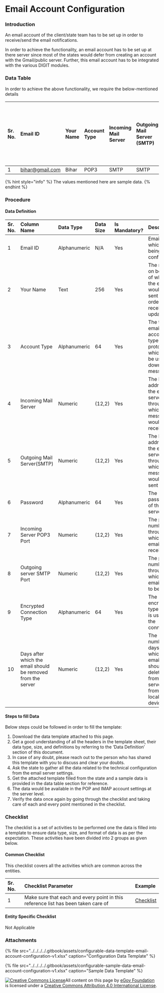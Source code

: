 # Email Account Configuration

### Introduction

An email account of the client/state team has to be set up in order to receive/send the email notifications.

In order to achieve the functionality, an email account has to be set up at there server since most of the states would defer from creating an account with the Gmail/public server. Further, this email account has to be integrated with the various DIGIT modules.

### Data Table

In order to achieve the above functionality, we require the below-mentioned details

| Sr. No. | Email ID | Your Name | Account Type | Incoming Mail Server | Outgoing Mail Server \(SMTP\) | Password | Incoming Server POP3 Port | Outgoing server SMTP Port | Encrypted Connection Type | Days after which the email should be removed from the server |
| :--- | :--- | :--- | :--- | :--- | :--- | :--- | :--- | :--- | :--- | :--- |
| 1 | [bihar@gmail.com](mailto:bihar@gmail.com) | Bihar | POP3 | SMTP | SMTP | \*\*\*\* | 192.172.82.12 | 192.172.82.12 | Auto | 14 |

{% hint style="info" %}
The values mentioned here are sample data.
{% endhint %}

### Procedure

#### Data Definition

| Sr. No. | Column Name | Data Type | Data Size | Is Mandatory? | Description |
| :--- | :--- | :--- | :--- | :--- | :--- |
| 1 | Email ID | Alphanumeric |  N/A | Yes | Email id which is being configured |
| 2 | Your Name | Text |  256 | Yes |  The name on behalf of which the email would be sent in order to receive the updates |
| 3 | Account Type | Alphanumeric |  64 | Yes | The type of email account type protocol which will be used to download messages |
| 4 | Incoming Mail Server | Numeric | \(12,2\) |  Yes |  The IP address of the email server through which messages would be received |
| 5 | Outgoing Mail Server\(SMTP\) | Numeric |  \(12,2\) | Yes |  The IP address of the email server through which messages would be sent |
| 6 | Password | Alphanumeric |  64 | Yes |  The password of the email server |
| 7 | Incoming Server POP3 Port | Numeric |  \(12,2\) | Yes |  The port number through which the emails are received |
| 8 | Outgoing server SMTP Port | Numeric |  \(12,2\) | Yes |  The port number through which the emails are to be sent |
| 9 | Encrypted Connection Type | Alphanumeric |  64 | Yes |  The encryption type which is used for the connection |
| 10 | Days after which the email should be removed from the server | Numeric |  \(12,2\) | Yes |  The number of days after which the email should be deleted from the server \(not from the local device\) |

#### Steps to fill Data

Below steps could be followed in order to fill the template:

1. Download the data template attached to this page.
2. Get a good understanding of all the headers in the template sheet, their data type, size, and definitions by referring to the ‘Data Definition’ section of this document.
3. In case of any doubt, please reach out to the person who has shared this template with you to discuss and clear your doubts.
4. Ask the state to gather all the data related to the technical configuration from the email server settings.
5. Get the attached template filled from the state and a sample data is provided in the data table section for reference.
6. The data would be available in the POP and IMAP account settings at the server level.
7. Verify the data once again by going through the checklist and taking care of each and every point mentioned in the checklist.

### Checklist

The checklist is a set of activities to be performed one the data is filled into a template to ensure data type, size, and format of data is as per the expectation. These activities have been divided into 2 groups as given below.

#### Common Checklist

This checklist covers all the activities which are common across the entities.

| Sr. No. | Checklist Parameter | Example |
| :--- | :--- | :--- |
| 1 | Make sure that each and every point in this reference list has been taken care of | [Checklist](../../module-setup/common-config/checklist.md) |

#### Entity Specific Checklist

Not Applicable

### Attachments

{% file src="../../../../.gitbook/assets/configurable-data-template-email-account-configuration-v1.xlsx" caption="Configuration Data Template" %}

{% file src="../../../../.gitbook/assets/configurable-sample-data-email-account-configuration-v1.xlsx" caption="Sample Data Template" %}



 [![Creative Commons License](https://i.creativecommons.org/l/by/4.0/80x15.png)](http://creativecommons.org/licenses/by/4.0/)All content on this page by [eGov Foundation ](https://egov.org.in/)is licensed under a [Creative Commons Attribution 4.0 International License](http://creativecommons.org/licenses/by/4.0/).

